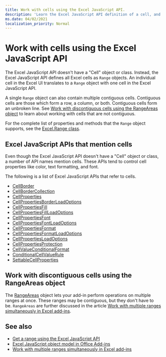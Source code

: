```yaml
---
title: Work with cells using the Excel JavaScript API.
description: 'Learn the Excel JavaScript API definition of a cell, and learn how to work with cells.'
ms.date: 04/02/2021
localization_priority: Normal
---
```


# Work with cells using the Excel JavaScript API

The Excel JavaScript API doesn't have a "Cell" object or class. Instead, the Excel JavaScript API defines all Excel cells as `Range` objects. An individual cell in the Excel UI translates to a `Range` object with one cell in the Excel JavaScript API.

A single `Range` object can also contain multiple contiguous cells. Contiguous cells are those which form a row, a column, or both. Contiguous cells form an unbroken line. See [Work with discontiguous cells using the RangeAreas object](#work-with-discontiguous-cells-using-the-rangeareas-object) to learn about working with cells that are not contiguous.

For the complete list of properties and methods that the `Range` object supports, see the [Excel.Range class](/javascript/api/excel/excel.range).

## Excel JavaScript APIs that mention cells

Even though the Excel JavaScript API doesn't have a "Cell" object or class, a number of API names mention cells. These APIs tend to control cell properties like color, text formatting, and font.

The following is a list of Excel JavaScript APIs that refer to cells.

- [CellBorder](/javascript/api/excel/excel.cellborder)
- [CellBorderCollection](/javascript/api/excel/excel.cellbordercollection)
- [CellProperties](/javascript/api/excel/excel.cellproperties)
- [CellPropertiesBorderLoadOptions](/javascript/api/excel/excel.cellpropertiesborderloadoptions)
- [CellPropertiesFill](/javascript/api/excel/excel.cellpropertiesfill)
- [CellPropertiesFillLoadOptions](/javascript/api/excel/excel.cellpropertiesfillloadoptions)
- [CellPropertiesFont](/javascript/api/excel/excel.cellpropertiesfont)
- [CellPropertiesFontLoadOptions](/javascript/api/excel/excel.cellpropertiesfontloadoptions)
- [CellPropertiesFormat](/javascript/api/excel/excel.cellpropertiesformat)
- [CellPropertiesFormatLoadOptions](/javascript/api/excel/excel.cellpropertiesformatloadoptions)
- [CellPropertiesLoadOptions](/javascript/api/excel/excel.cellpropertiesloadoptions)
- [CellPropertiesProtection](/javascript/api/excel/excel.cellpropertiesprotection)
- [CellValueConditionalFormat](/javascript/api/excel/excel.cellvalueconditionalformat)
- [ConditionalCellValueRule](/javascript/api/excel/excel.conditionalcellvaluerule)
- [SettableCellProperties](/javascript/api/excel/excel.settablecellproperties)

## Work with discontiguous cells using the RangeAreas object

The [RangeAreas](/javascript/api/excel/excel.rangeareas) object lets your add-in perform operations on multiple ranges at once. These ranges may be contiguous, but they don't have to be. `RangeAreas` are further discussed in the article [Work with multiple ranges simultaneously in Excel add-ins](excel-add-ins-multiple-ranges.md).

## See also

- [Get a range using the Excel JavaScript API](excel-add-ins-ranges-get.md)
- [Excel JavaScript object model in Office Add-ins](excel-add-ins-core-concepts.md)
- [Work with multiple ranges simultaneously in Excel add-ins](excel-add-ins-multiple-ranges.md)
